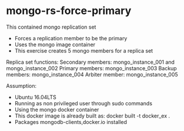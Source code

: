# mongo-rs-force-primary
This contained mongo replication set

- Forces a replication member to be the primary
- Uses the mongo image container 
- This exercise creates 5 mongo members for a replica set

Replica set functions:
Secondary members: mongo_instance_001 and mongo_instance_002
Primary members: mongo_instance_003
Backup members: mongo_instance_004
Arbiter member: mongo_instance_005

Assumption:
- Ubuntu 16.04LTS
- Running as non privileged user through sudo commands
- Using the mongo docker container
- This docker image is already built as: docker built -t docker_ex .
- Packages mongodb-clients,docker.io installed
